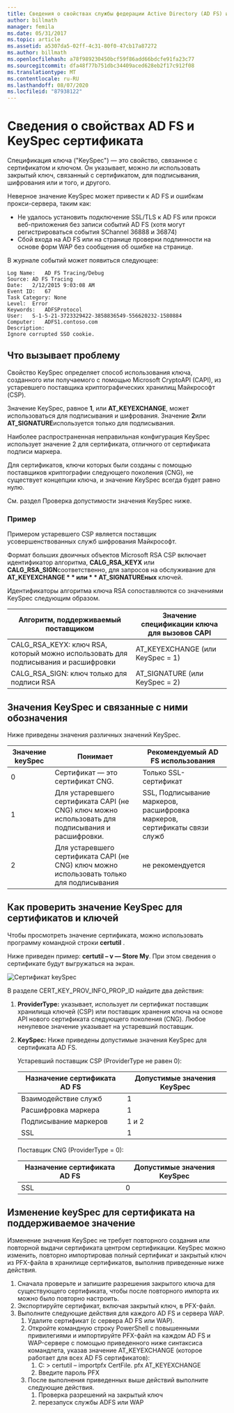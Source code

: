 ```yaml
---
title: Сведения о свойствах службы федерации Active Directory (AD FS) и спецификации ключа сертификата
author: billmath
manager: femila
ms.date: 05/31/2017
ms.topic: article
ms.assetid: a5307da5-02ff-4c31-80f0-47cb17a87272
ms.author: billmath
ms.openlocfilehash: a78f989230450bcf59f86add66bdcfe91fa23c77
ms.sourcegitcommit: dfa48f77b751dbc34409aced628eb2f17c912f08
ms.translationtype: MT
ms.contentlocale: ru-RU
ms.lasthandoff: 08/07/2020
ms.locfileid: "87938122"
---
```

# <a name="ad-fs-and-certificate-keyspec-property-information"></a>Сведения о свойствах AD FS и KeySpec сертификата
Спецификация ключа ("KeySpec") — это свойство, связанное с сертификатом и ключом. Он указывает, можно ли использовать закрытый ключ, связанный с сертификатом, для подписывания, шифрования или и того, и другого.

Неверное значение KeySpec может привести к AD FS и ошибкам прокси-сервера, таким как:


- Не удалось установить подключение SSL/TLS к AD FS или прокси веб-приложения без записи событий AD FS (хотя могут регистрироваться события SChannel 36888 и 36874)
- Сбой входа на AD FS или на странице проверки подлинности на основе форм WAP без сообщения об ошибке на странице.

В журнале событий может появиться следующее:

```
Log Name:   AD FS Tracing/Debug
Source: AD FS Tracing
Date:   2/12/2015 9:03:08 AM
Event ID:   67
Task Category: None
Level:  Error
Keywords:   ADFSProtocol
User:   S-1-5-21-3723329422-3858836549-556620232-1580884
Computer:   ADFS1.contoso.com
Description:
Ignore corrupted SSO cookie.
```

## <a name="what-causes-the-problem"></a>Что вызывает проблему
Свойство KeySpec определяет способ использования ключа, созданного или получаемого с помощью Microsoft CryptoAPI (CAPI), из устаревшего поставщика криптографических хранилищ Майкрософт (CSP).

Значение KeySpec, равное **1**, или **AT_KEYEXCHANGE**, может использоваться для подписывания и шифрования.  Значение **2**или **AT_SIGNATURE**используется только для подписывания.

Наиболее распространенная неправильная конфигурация KeySpec использует значение 2 для сертификата, отличного от сертификата подписи маркера.

Для сертификатов, ключи которых были созданы с помощью поставщиков криптографии следующего поколения (CNG), не существует концепции ключа, и значение KeySpec всегда будет равно нулю.

См. раздел Проверка допустимости значения KeySpec ниже.

### <a name="example"></a>Пример
Примером устаревшего CSP является поставщик усовершенствованных служб шифрования Майкрософт.

Формат больших двоичных объектов Microsoft RSA CSP включает идентификатор алгоритма, **CALG_RSA_KEYX** или **CALG_RSA_SIGN**соответственно, для запросов на обслуживание для <strong>AT_KEYEXCHANGE * * или * * AT_SIGNATUREных</strong> ключей.

Идентификаторы алгоритма ключа RSA сопоставляются со значениями KeySpec следующим образом.

| Алгоритм, поддерживаемый поставщиком| Значение спецификации ключа для вызовов CAPI |
| --- | --- |
|CALG_RSA_KEYX: ключ RSA, который можно использовать для подписывания и расшифровки| AT_KEYEXCHANGE (или KeySpec = 1)|
CALG_RSA_SIGN: ключ только для подписи RSA |AT_SIGNATURE (или KeySpec = 2)|

## <a name="keyspec-values-and-associated-meanings"></a>Значения KeySpec и связанные с ними обозначения
Ниже приведены значения различных значений KeySpec.

|Значение keySpec|Понимает|Рекомендуемый AD FS использования|
| --- | --- | --- |
|0|Сертификат — это сертификат CNG.|Только SSL-сертификат|
|1|Для устаревшего сертификата CAPI (не CNG) ключ можно использовать для подписывания и расшифровки.|    SSL, Подписывание маркеров, расшифровка маркеров, сертификаты связи служб|
|2|Для устаревшего сертификата CAPI (не CNG) ключ можно использовать только для подписывания|не рекомендуется|

## <a name="how-to-check-the-keyspec-value-for-your-certificates--keys"></a>Как проверить значение KeySpec для сертификатов и ключей
Чтобы просмотреть значение сертификата, можно использовать программу командной строки **certutil** .

Ниже приведен пример: **certutil – v — Store My**.  При этом сведения о сертификате будут выгружаться на экран.

![Сертификат keySpec](media/AD-FS-and-KeySpec-Property/keyspec1.png)

В разделе CERT_KEY_PROV_INFO_PROP_ID найдите два действия:


1. **ProviderType:** указывает, использует ли сертификат поставщик хранилища ключей (CSP) или поставщик хранения ключа на основе API нового сертификата следующего поколения (CNG).  Любое ненулевое значение указывает на устаревший поставщик.
2. **KeySpec:** Ниже приведены допустимые значения KeySpec для сертификата AD FS.

   Устаревший поставщик CSP (ProviderType не равен 0):

   |Назначение сертификата AD FS|Допустимые значения KeySpec|
   | --- | --- |
   |Взаимодействие служб|1|
   |Расшифровка маркера|1|
   |Подписывание маркеров|1 и 2|
   |SSL|1|

   Поставщик CNG (ProviderType = 0):

   |Назначение сертификата AD FS|Допустимые значения KeySpec|
   | --- | --- |
   |SSL|0|

## <a name="how-to-change-the-keyspec-for-your-certificate-to-a-supported-value"></a>Изменение keySpec для сертификата на поддерживаемое значение
Изменение значения KeySpec не требует повторного создания или повторной выдачи сертификата центром сертификации.  KeySpec можно изменить, повторно импортировав полный сертификат и закрытый ключ из PFX-файла в хранилище сертификатов, выполнив приведенные ниже действия.


1. Сначала проверьте и запишите разрешения закрытого ключа для существующего сертификата, чтобы после повторного импорта их можно было повторно настроить.
2. Экспортируйте сертификат, включая закрытый ключ, в PFX-файл.
3. Выполните следующие действия для каждого AD FS и сервера WAP.
    1. Удалите сертификат (с сервера AD FS или WAP).
    2. Откройте командную строку PowerShell с повышенными привилегиями и импортируйте PFX-файл на каждом AD FS и WAP-сервере с помощью приведенного ниже синтаксиса командлета, указав значение AT_KEYEXCHANGE (которое работает для всех AD FS сертификатов):
        1. C: \> certutil – importpfx CertFile. pfx AT_KEYEXCHANGE
        2. Введите пароль PFX
    3. После выполнения приведенных выше действий выполните следующие действия.
        1. Проверка разрешений на закрытый ключ
        2. перезапуск службы ADFS или WAP





